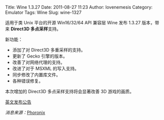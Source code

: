 Title: Wine 1.3.27
Date: 2011-08-27 11:23
Author: lovenemesis
Category: Emulator
Tags: Wine
Slug: wine-1327

适用于类 Unix 平台的开源 Win16/32/64 API 兼容层 Wine 发布 1.3.27
版本，带来 **Direct3D 多点采样**支持。

新功能：

-   添加了对 Direct3D 多重采样的支持。
-   更新了 Gecko 引擎的版本。
-   改善了对网络代理的支持。
-   改进了对于 MSXML 的写入支持。
-   同步修改了内置库文件。
-   各种错误修复。

本次增加的 Direct3D 多点采样支持将会显著改善 3D 游戏的画质。

[英文发布公告](http://www.winehq.org/announce/1.3.27)

*消息来源：*[Phoronix](http://www.phoronix.com/scan.php?page=news_item&px=OTgzOQ)
